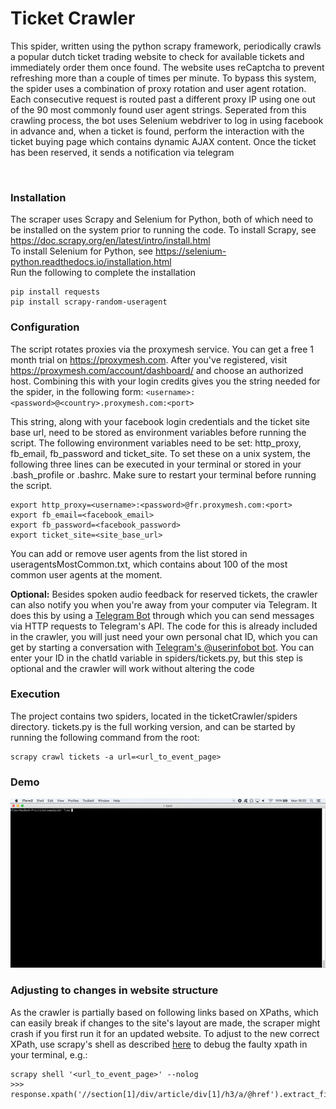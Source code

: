 # Ticket Crawler

This spider, written using the python scrapy framework, periodically crawls a popular dutch ticket trading website to check for available tickets and immediately order them once found. The website uses reCaptcha to prevent refreshing more than a couple of times per minute. To bypass this system, the spider uses a combination of proxy rotation and user agent rotation. 
Each consecutive request is routed past a different proxy IP using one out of the 90 most commonly found user agent strings. Seperated from this crawling process, the bot uses Selenium webdriver to log in using facebook in advance and, when a ticket is found, perform the interaction with the ticket buying page which contains dynamic AJAX content.
Once the ticket has been reserved, it sends a notification via telegram

<br>

### Installation
The scraper uses Scrapy and Selenium for Python, both of which need to be installed on the system prior to running the code.
To install Scrapy, see <https://doc.scrapy.org/en/latest/intro/install.html>  
To install Selenium for Python, see <https://selenium-python.readthedocs.io/installation.html>  
Run the following to complete the installation
```
pip install requests
pip install scrapy-random-useragent
```


### Configuration
The script rotates proxies via the proxymesh service. You can get a free 1 month trial on <https://proxymesh.com>. After you've registered, visit <https://proxymesh.com/account/dashboard/> and choose an authorized host. Combining this with your login credits gives you the string needed for the spider, in the following form:
`<username>:<password>@<country>.proxymesh.com:<port>`

This string, along with your facebook login credentials and the ticket site base url, need to be stored as environment variables before running the script. The following environment variables need to be set: http_proxy, fb_email, fb_password and ticket_site.
To set these on a unix system, the following three lines can be executed in your terminal or stored in your .bash_profile or .bashrc. Make sure to restart your terminal before running the script.

```
export http_proxy=<username>:<password>@fr.proxymesh.com:<port>
export fb_email=<facebook_email>
export fb_password=<facebook_password>
export ticket_site=<site_base_url>
```

You can add or remove user agents from the list stored in useragentsMostCommon.txt, which contains about 100 of the most common user agents at the moment.

**Optional:** Besides spoken audio feedback for reserved tickets, the crawler can also notify you when you're away from your computer via Telegram. It does this by using a [Telegram Bot](https://www.codementor.io/garethdwyer/building-a-telegram-bot-using-python-part-1-goi5fncay) through which you can send messages via HTTP requests to Telegram's API. The code for this is already included in the crawler, you will just need your own personal chat ID, which you can get by starting a conversation with [Telegram's @userinfobot bot](https://telegram.me/userinfobot). You can enter your ID in the chatId variable in spiders/tickets.py, but this step is optional and the crawler will work without altering the code


### Execution
The project contains two spiders, located in the ticketCrawler/spiders directory. tickets.py is the full working version, and can be started by running the following command from the root:
```
scrapy crawl tickets -a url=<url_to_event_page>
```

### Demo
![Screen Capture](https://github.com/Nedervino/TicketCrawler/blob/master/screenCapture.gif?raw=true)


### Adjusting to changes in website structure
As the crawler is partially based on following links based on XPaths, which can easily break if changes to the site's layout are made, the scraper might crash if you first run it for an updated website. To adjust to the new correct XPath, use scrapy's shell as described [here](https://doc.scrapy.org/en/latest/topics/shell.html) to debug the faulty xpath in your terminal, e.g.:
```
scrapy shell '<url_to_event_page>' --nolog
>>> response.xpath('//section[1]/div/article/div[1]/h3/a/@href').extract_first()
```
